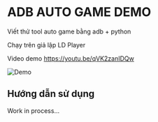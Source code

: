 # ADB AUTO GAME DEMO

Viết thử tool auto game bằng adb + python

Chạy trên giả lập LD Player

Video demo https://youtu.be/qVK2zanIDQw

![Demo](https://i.imgur.com/zqU7jlj.png)
## Hướng dẫn sử dụng

Work in process...